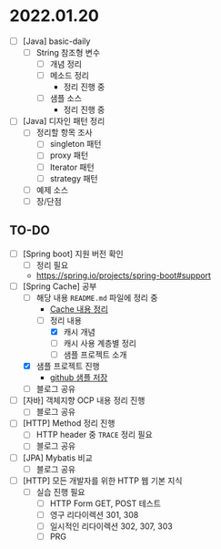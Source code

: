 # 2022.01.20

- [ ] [Java] basic-daily
	- [ ] String 참조형 변수
		- [ ] 개념 정리
		- [ ] 메소드 정리
			- 정리 진행 중
		- [ ] 샘플 소스
			- 정리 진행 중
- [ ] [Java] 디자인 패턴 정리
	- [ ] 정리할 항목 조사
		- [ ] singleton 패턴
		- [ ] proxy 패턴
		- [ ] Iterator 패턴
		- [ ] strategy 패턴
	- [ ] 예제 소스
	- [ ] 장/단점

## TO-DO

-	[ ] [Spring boot] 지원 버전 확인
	-	[ ] 정리 필요
	-	https://spring.io/projects/spring-boot#support
-	[ ] [Spring Cache] 공부
	-	[ ] 해당 내용 `README.md` 파일에 정리 중
		-	[Cache 내용 정리](https://github.com/codeleesh/study-code/blob/main/spring-boot-cache/README.md)
		-	[ ] 정리 내용
			-	[x] 캐시 개념
			-	[ ] 캐시 사용 계층별 정리
			-	[ ] 샘플 프로젝트 소개
	-	[x] 샘플 프로젝트 진행
		-	[github 샘플 저장](https://github.com/codeleesh/study-code/tree/main/spring-boot-cache)
	-	[ ] 블로그 공유
-	[ ] [자바] 객체지향 OCP 내용 정리 진행
	-	[ ] 블로그 공유
-	[ ] [HTTP] Method 정리 진행
	-	[ ] HTTP header 중 `TRACE` 정리 필요
	-	[ ] 블로그 공유
-	[ ] [JPA] Mybatis 비교
	-	[ ] 블로그 공유
- [ ] [HTTP] 모든 개발자를 위한 HTTP 웹 기본 지식
	- [ ] 실습 진행 필요
		- [ ] HTTP Form GET, POST 테스트
		- [ ] 영구 리다이렉션 301, 308
		- [ ] 일시적인 리다이렉션 302, 307, 303
		- [ ] PRG
